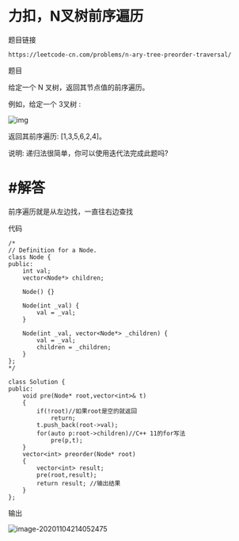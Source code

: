 # 力扣，N叉树前序遍历

题目链接

```
https://leetcode-cn.com/problems/n-ary-tree-preorder-traversal/
```

题目

给定一个 N 叉树，返回其节点值的前序遍历。

例如，给定一个 3叉树 :

 

![img](C:%5CUsers%5C32941%5CDesktop%5Cnarytreeexample.png)

 

返回其前序遍历: [1,3,5,6,2,4]。

 

说明: 递归法很简单，你可以使用迭代法完成此题吗?

# #解答

前序遍历就是从左边找，一直往右边查找

代码

```
/*
// Definition for a Node.
class Node {
public:
    int val;
    vector<Node*> children;

    Node() {}

    Node(int _val) {
        val = _val;
    }

    Node(int _val, vector<Node*> _children) {
        val = _val;
        children = _children;
    }
};
*/

class Solution {
public:
    void pre(Node* root,vector<int>& t)
    {
        if(!root)//如果root是空的就返回
            return;
        t.push_back(root->val);
        for(auto p:root->children)//C++ 11的for写法
            pre(p,t);
    }
    vector<int> preorder(Node* root) 
    {
        vector<int> result;
        pre(root,result);
        return result; //输出结果
    }
};
```

输出

![image-20201104214052475](C:%5CUsers%5C32941%5CDesktop%5Cimage-20201104214052475.png)